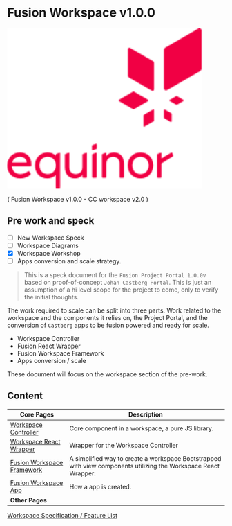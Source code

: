 # Fusion Workspace v1.0.0


<p style="text-align: left;"><img src="./images/logo.png" width="450"></p>

( Fusion Workspace v1.0.0 - CC workspace v2.0 )

## Pre work and speck

- [ ] New Workspace Speck
- [ ] Workspace Diagrams
- [x] Workspace Workshop
- [ ] Apps conversion and scale strategy.

> This is a speck document for the `Fusion Project Portal 1.0.0v` based on proof-of-concept `Johan Castberg Portal`. This is just an assumption of a hi level scope for the project to come, only to verify the initial thoughts.

The work required to scale can be split into three parts. Work related to the workspace and the components it relies on, the Project Portal, and the conversion of `Castberg` apps to be fusion powered and ready for scale.  

- Workspace Controller
- Fusion React Wrapper  
- Fusion Workspace Framework
- Apps conversion / scale

These document will focus on the workspace section of the pre-work.

## Content

| Core Pages | Description |
|-|-|
[Workspace Controller](./WorkspaceController.md) | Core component in a workspace, a pure JS library.
[Workspace React Wrapper](./WorkspaceReactWrapper.md) | Wrapper for the Workspace Controller
[Fusion Workspace Framework](./FusionWorkspaceFramework.md) | A simplified way to create a workspace Bootstrapped with view components utilizing the Workspace React Wrapper.
[Fusion Workspace App](./FusionWorkspaceApp.md) | How a app is created.
|**Other Pages**|
[Workspace Specification / Feature List](./WorkspaceProjectFeatureList.md)
